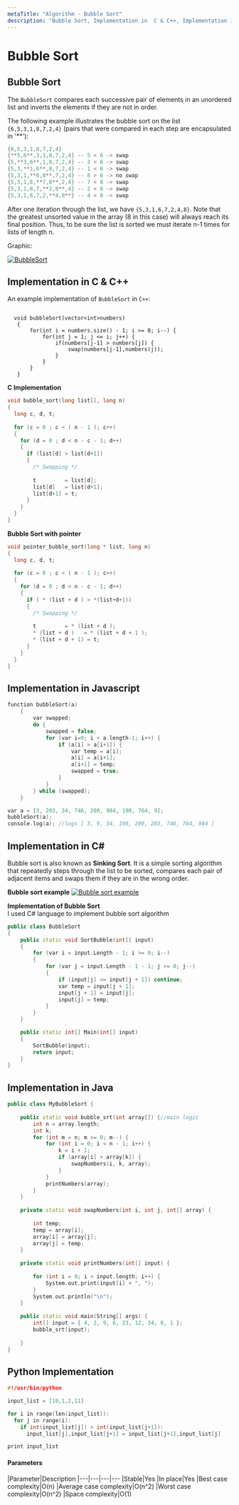 ```yaml
---
metaTitle: "Algorithm - Bubble Sort"
description: "Bubble Sort, Implementation in  C & C++, Implementation in Javascript, Implementation in C#, Implementation in Java, Python Implementation"
---
```


# Bubble Sort



## Bubble Sort


The `BubbleSort` compares each successive pair of elements in an unordered list and inverts the elements if they are not in order.

The following example illustrates the bubble sort on the list `{6,5,3,1,8,7,2,4}` (pairs that were compared in each step are encapsulated in '**'):

```cpp
{6,5,3,1,8,7,2,4}
{**5,6**,3,1,8,7,2,4} -- 5 < 6 -> swap
{5,**3,6**,1,8,7,2,4} -- 3 < 6 -> swap
{5,3,**1,6**,8,7,2,4} -- 1 < 6 -> swap
{5,3,1,**6,8**,7,2,4} -- 8 > 6 -> no swap
{5,3,1,6,**7,8**,2,4} -- 7 < 8 -> swap
{5,3,1,6,7,**2,8**,4} -- 2 < 8 -> swap
{5,3,1,6,7,2,**4,8**} -- 4 < 8 -> swap

```

After one iteration through the list, we have `{5,3,1,6,7,2,4,8}`. Note that the greatest unsorted value in the array (8 in this case) will always reach its final position. Thus, to be sure the list is sorted we must iterate n-1 times for lists of length n.

Graphic:

[<img src="http://i.stack.imgur.com/NJPXP.gif" alt="BubbleSort" />](http://i.stack.imgur.com/NJPXP.gif)



## Implementation in  C & C++


An example implementation of `BubbleSort` in `C++`:

```

  void bubbleSort(vector<int>numbers)
   {
       for(int i = numbers.size() - 1; i >= 0; i--) {
           for(int j = 1; j <= i; j++) {
               if(numbers[j-1] > numbers[j]) {
                   swap(numbers[j-1],numbers(j));
               }
           }
       }
   }

```

**C Implementation**

```cpp
void bubble_sort(long list[], long n)
{
  long c, d, t;
 
  for (c = 0 ; c < ( n - 1 ); c++)
  {
    for (d = 0 ; d < n - c - 1; d++)
    {
      if (list[d] > list[d+1])
      {
        /* Swapping */
 
        t         = list[d];
        list[d]   = list[d+1];
        list[d+1] = t;
      }
    }
  }
}

```

**Bubble Sort with pointer**

```cpp
void pointer_bubble_sort(long * list, long n)
{
  long c, d, t;
 
  for (c = 0 ; c < ( n - 1 ); c++)
  {
    for (d = 0 ; d < n - c - 1; d++)
    {
      if ( * (list + d ) > *(list+d+1))
      {
        /* Swapping */
 
        t         = * (list + d );
        * (list + d )   = * (list + d + 1 );
        * (list + d + 1) = t;
      }
    }
  }
}

```



## Implementation in Javascript


```cpp
function bubbleSort(a)
    {
        var swapped;
        do {
            swapped = false;
            for (var i=0; i < a.length-1; i++) {
                if (a[i] > a[i+1]) {
                    var temp = a[i];
                    a[i] = a[i+1];
                    a[i+1] = temp;
                    swapped = true;
                }
            }
        } while (swapped);
    }

var a = [3, 203, 34, 746, 200, 984, 198, 764, 9];
bubbleSort(a);
console.log(a); //logs [ 3, 9, 34, 198, 200, 203, 746, 764, 984 ]

```



## Implementation in C#


Bubble sort is also known as **Sinking Sort**. It is a simple sorting algorithm that repeatedly steps through the list to be sorted, compares each pair of adjacent items and swaps them if they are in the wrong order.

**Bubble sort example**
[<img src="http://i.stack.imgur.com/SDHQM.jpg" alt="Bubble sort example" />](http://i.stack.imgur.com/SDHQM.jpg)

**Implementation of Bubble Sort**<br>
I used C# language to implement bubble sort algorithm

```cpp
public class BubbleSort
{
    public static void SortBubble(int[] input)
    {
        for (var i = input.Length - 1; i >= 0; i--)
        {
            for (var j = input.Length - 1 - 1; j >= 0; j--)
            {
                if (input[j] <= input[j + 1]) continue;
                var temp = input[j + 1];
                input[j + 1] = input[j];
                input[j] = temp;
            }
        }
    }

    public static int[] Main(int[] input)
    {
        SortBubble(input);
        return input;
    }
}

```



## Implementation in Java


```cpp
public class MyBubbleSort {
  
    public static void bubble_srt(int array[]) {//main logic
        int n = array.length;
        int k;
        for (int m = n; m >= 0; m--) {
            for (int i = 0; i < n - 1; i++) {
                k = i + 1;
                if (array[i] > array[k]) {
                    swapNumbers(i, k, array);
                }
            }
            printNumbers(array);
        }
    }
  
    private static void swapNumbers(int i, int j, int[] array) {
  
        int temp;
        temp = array[i];
        array[i] = array[j];
        array[j] = temp;
    }
  
    private static void printNumbers(int[] input) {
          
        for (int i = 0; i < input.length; i++) {
            System.out.print(input[i] + ", ");
        }
        System.out.println("\n");
    }
  
    public static void main(String[] args) {
        int[] input = { 4, 2, 9, 6, 23, 12, 34, 0, 1 };
        bubble_srt(input);
  
    }
}

```



## Python Implementation


```cpp
#!/usr/bin/python

input_list = [10,1,2,11]

for i in range(len(input_list)):
  for j in range(i):
    if int(input_list[j]) > int(input_list[j+1]):
      input_list[j],input_list[j+1] = input_list[j+1],input_list[j]

print input_list

```



#### Parameters


|Parameter|Description
|---|---|---|---
|Stable|Yes
|In place|Yes
|Best case complexity|O(n)
|Average case complexity|O(n^2)
|Worst case complexity|O(n^2)
|Space complexity|O(1)

